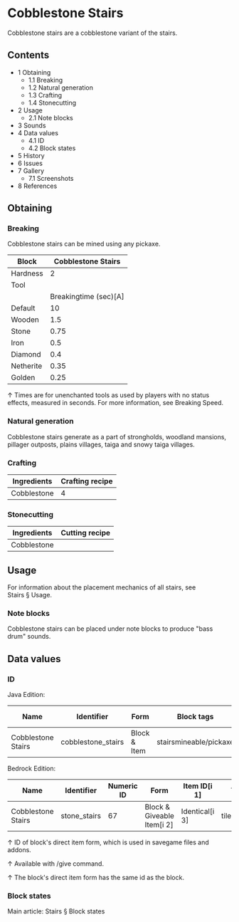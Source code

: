 # Cobblestone Stairs
Cobblestone stairs are a cobblestone variant of the stairs.

## Contents
- 1 Obtaining
	- 1.1 Breaking
	- 1.2 Natural generation
	- 1.3 Crafting
	- 1.4 Stonecutting
- 2 Usage
	- 2.1 Note blocks
- 3 Sounds
- 4 Data values
	- 4.1 ID
	- 4.2 Block states
- 5 History
- 6 Issues
- 7 Gallery
	- 7.1 Screenshots
- 8 References

## Obtaining
### Breaking
Cobblestone stairs can be mined using any pickaxe.

| Block     | Cobblestone Stairs    |
|-----------|-----------------------|
| Hardness  | 2                     |
| Tool      |                       |
|           | Breakingtime (sec)[A] |
| Default   | 10                    |
| Wooden    | 1.5                   |
| Stone     | 0.75                  |
| Iron      | 0.5                   |
| Diamond   | 0.4                   |
| Netherite | 0.35                  |
| Golden    | 0.25                  |


↑ Times are for unenchanted tools as used by players with no status effects, measured in seconds. For more information, see Breaking Speed.


### Natural generation
Cobblestone stairs generate as a part of strongholds, woodland mansions, pillager outposts, plains villages, taiga and snowy taiga villages.

### Crafting
| Ingredients | Crafting recipe |
|-------------|-----------------|
| Cobblestone | 4               |

### Stonecutting
| Ingredients | Cutting recipe |
|-------------|----------------|
| Cobblestone |                |

## Usage
For information about the placement mechanics of all stairs, see Stairs § Usage.

### Note blocks
Cobblestone stairs can be placed under note blocks to produce "bass drum" sounds.

## Data values
### ID
Java Edition:

| Name               | Identifier         | Form         | Block tags             | Item tags | Translation key                    |
|--------------------|--------------------|--------------|------------------------|-----------|------------------------------------|
| Cobblestone Stairs | cobblestone_stairs | Block & Item | stairsmineable/pickaxe | stairs    | block.minecraft.cobblestone_stairs |

Bedrock Edition:

| Name               | Identifier   | Numeric ID | Form                       | Item ID[i 1]   | Translation key        |
|--------------------|--------------|------------|----------------------------|----------------|------------------------|
| Cobblestone Stairs | stone_stairs | 67         | Block & Giveable Item[i 2] | Identical[i 3] | tile.stone_stairs.name |


↑ ID of block's direct item form, which is used in savegame files and addons.

↑ Available with /give command.

↑ The block's direct item form has the same id as the block.


### Block states
Main article: Stairs § Block states

